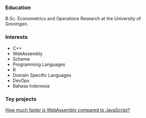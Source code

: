### Education
B.Sc. Econometrics and Operations Research at the University of Groningen.

### Interests
* C++
* WebAssembly
* Scheme
* Programming Languages
* R
* Domain Specific Languages
* DevOps
* Bahasa Indonesia

### Toy projects
[How much faster is WebAssembly compared to JavaScript?](mandelbrot/mandelbrot.html)


